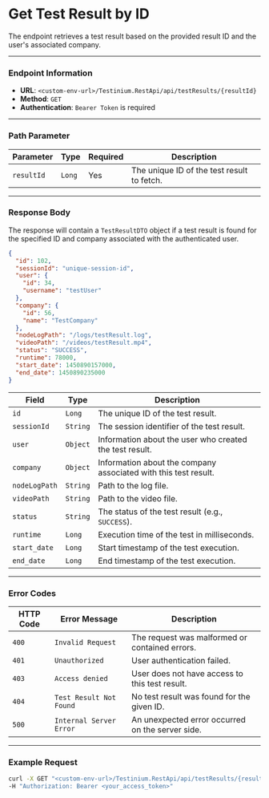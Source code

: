 # Get Test Result by ID

The endpoint retrieves a test result based on the provided result ID and the user's associated company.

***

### Endpoint Information

* **URL**: `<custom-env-url>/Testinium.RestApi/api/testResults/{resultId}`
* **Method**: `GET`
* **Authentication**: `Bearer Token` is required

***

### Path Parameter

| Parameter  | Type   | Required | Description                                |
| ---------- | ------ | -------- | ------------------------------------------ |
| `resultId` | `Long` | Yes      | The unique ID of the test result to fetch. |

***

### Response Body

The response will contain a `TestResultDTO` object if a test result is found for the specified ID and company associated with the authenticated user.

```json
{
  "id": 102,
  "sessionId": "unique-session-id",
  "user": {
    "id": 34,
    "username": "testUser"
  },
  "company": {
    "id": 56,
    "name": "TestCompany"
  },
  "nodeLogPath": "/logs/testResult.log",
  "videoPath": "/videos/testResult.mp4",
  "status": "SUCCESS",
  "runtime": 78000,
  "start_date": 1450890157000,
  "end_date": 1450890235000
}
```

| Field         | Type     | Description                                                     |
| ------------- | -------- | --------------------------------------------------------------- |
| `id`          | `Long`   | The unique ID of the test result.                               |
| `sessionId`   | `String` | The session identifier of the test result.                      |
| `user`        | `Object` | Information about the user who created the test result.         |
| `company`     | `Object` | Information about the company associated with this test result. |
| `nodeLogPath` | `String` | Path to the log file.                                           |
| `videoPath`   | `String` | Path to the video file.                                         |
| `status`      | `String` | The status of the test result (e.g., `SUCCESS`).                |
| `runtime`     | `Long`   | Execution time of the test in milliseconds.                     |
| `start_date`  | `Long`   | Start timestamp of the test execution.                          |
| `end_date`    | `Long`   | End timestamp of the test execution.                            |

***

### Error Codes

| HTTP Code | Error Message           | Description                                      |
| --------- | ----------------------- | ------------------------------------------------ |
| `400`     | `Invalid Request`       | The request was malformed or contained errors.   |
| `401`     | `Unauthorized`          | User authentication failed.                      |
| `403`     | `Access denied`         | User does not have access to this test result.   |
| `404`     | `Test Result Not Found` | No test result was found for the given ID.       |
| `500`     | `Internal Server Error` | An unexpected error occurred on the server side. |

***

### Example Request

```bash
curl -X GET "<custom-env-url>/Testinium.RestApi/api/testResults/{resultId}" \
-H "Authorization: Bearer <your_access_token>"
```
